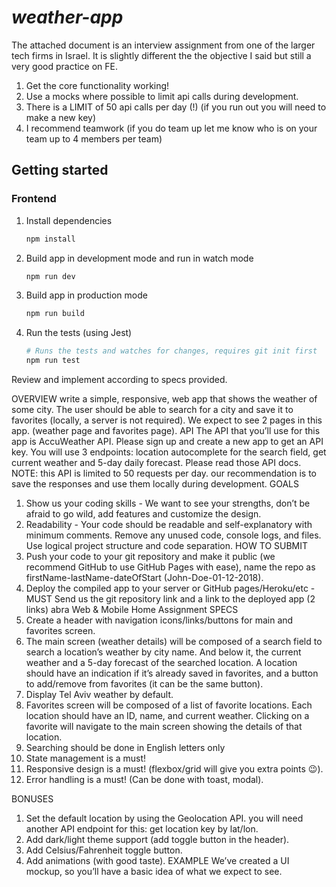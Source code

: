# **_weather-app_**

The attached document is an interview assignment from one of the larger tech firms in Israel.
It is slightly different the the objective I said but still a very good practice on FE.

1. Get the core functionality working!
2. Use a mocks where possible to limit api calls during development.
3. There is a LIMIT of 50 api calls per day (!) (if you run out you will need to make a new key)
4. I recommend teamwork (if you do team up let me know who is on your team up to 4 members per team)

## Getting started

### Frontend

1. Install dependencies

   ```bash
   npm install
   ```

2. Build app in development mode and run in watch mode

   ```bash
   npm run dev
   ```

3. Build app in production mode

   ```bash
   npm run build
   ```

4. Run the tests (using Jest)

   ```bash
   # Runs the tests and watches for changes, requires git init first
   npm run test
   ```

Review and implement according to specs provided.

OVERVIEW
write a simple, responsive, web app that shows the weather of some city. The user should be
able to search for a city and save it to favorites (locally, a server is not required).
We expect to see 2 pages in this app. (weather page and favorites page).
API
The API that you’ll use for this app is AccuWeather API. Please sign up and create a new app to
get an API key.
You will use 3 endpoints: location autocomplete for the search field, get current weather and
5-day daily forecast. Please read those API docs.
NOTE: this API is limited to 50 requests per day. our recommendation is to save the responses
and use them locally during development.
GOALS

1. Show us your coding skills - We want to see your strengths, don’t be afraid to go wild, add
   features and customize the design.
2. Readability - Your code should be readable and self-explanatory with minimum comments.
   Remove any unused code, console logs, and files. Use logical project structure and code
   separation.
   HOW TO SUBMIT
3. Push your code to your git repository and make it public (we recommend GitHub to use
   GitHub Pages with ease), name the repo as firstName-lastName-dateOfStart
   (John-Doe-01-12-2018).
4. Deploy the compiled app to your server or GitHub pages/Heroku/etc - MUST
   Send us the git repository link and a link to the deployed app (2 links)
   abra Web & Mobile Home Assignment
   SPECS
5. Create a header with navigation icons/links/buttons for main and favorites screen.
6. The main screen (weather details) will be composed of a search field to search a location’s
   weather by city name. And below it, the current weather and a 5-day forecast of the searched
   location. A location should have an indication if it’s already saved in favorites, and a button to
   add/remove from favorites (it can be the same button).
7. Display Tel Aviv weather by default.
8. Favorites screen will be composed of a list of favorite locations. Each location should have an
   ID, name, and current weather. Clicking on a favorite will navigate to the main screen showing
   the details of that location.
9. Searching should be done in English letters only
10. State management is a must!
11. Responsive design is a must! (flexbox/grid will give you extra points 😉).
12. Error handling is a must! (Can be done with toast, modal).

BONUSES

1. Set the default location by using the Geolocation API. you will need another API endpoint for
   this: get location key by lat/lon.
2. Add dark/light theme support (add toggle button in the header).
3. Add Celsius/Fahrenheit toggle button.
4. Add animations (with good taste).
   EXAMPLE
   We’ve created a UI mockup, so you’ll have a basic idea of what we expect to see.

